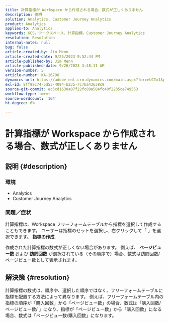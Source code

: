 ```yaml
---
title: 計算指標が Workspace から作成される場合、数式が正しくありません
description: 説明
solution: Analytics, Customer Journey Analytics
product: Analytics
applies-to: Analytics
keywords: KCS，ワークスペース，計算指標，Customer Journey Analytics
resolution: Resolution
internal-notes: null
bug: false
article-created-by: Jim Menn
article-created-date: 9/25/2023 9:52:44 PM
article-published-by: Jim Menn
article-published-date: 9/26/2023 3:48:11 AM
version-number: 5
article-number: KA-16798
dynamics-url: https://adobe-ent.crm.dynamics.com/main.aspx?forceUCI=1&pagetype=entityrecord&etn=knowledgearticle&id=15729ad8-ed5b-ee11-be6f-6045bd006268
exl-id: 8ff99c74-5d53-4094-b235-7c7ba43638c9
source-git-commit: ec5cd1630a07f22fc89a504fc40f2235ce749553
workflow-type: tm+mt
source-wordcount: '164'
ht-degree: 6%

---
```


# 計算指標が Workspace から作成される場合、数式が正しくありません

## 説明 {#description}


### <b>環境</b>

- Analytics
- Customer Journey Analytics


### <b>問題／症状</b>

計算指標は、Workspace フリーフォームテーブルから指標を選択して作成することもできます。 ユーザーは指標のセットを選択し、右クリックして「 」を選択できます。 <b>指標の作成</b>.

作成された計算指標の数式が正しくない場合があります。 例えば、 <b>ページビュー数 </b>および <b>訪問回数</b> が選択されている（その順序で）場合、数式は訪問回数/ページビュー数として表示されます。


## 解決策 {#resolution}


計算指標の数式は、順序や、選択した順序ではなく、フリーフォームテーブルに指標を配置する方法によって異なります。 例えば、フリーフォームテーブル内の指標の順序が「購入回数」から「ページビュー数」の場合、数式は「購入回数/ページビュー数/ 」になり、指標が「ページビュー数」から「購入回数」になる場合、数式は「ページビュー数/購入回数」になります。
